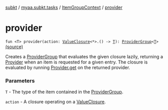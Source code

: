 [subkt](../../index.md) / [myaa.subkt.tasks](../index.md) / [ItemGroupContext](index.md) / [provider](./provider.md)

# provider

`fun <T> provider(action: `[`ValueClosure`](../-value-closure/index.md)`<*>.() -> `[`T`](provider.md#T)`): `[`ProviderGroup`](../-provider-group/index.md)`<`[`T`](provider.md#T)`>` [(source)](https://github.com/Myaamori/SubKt/blob/0.1.8/src/main/kotlin/myaa/subkt/tasks/tasks.kt#L214)

Creates a [ProviderGroup](../-provider-group/index.md) that evaluates the given closure lazily, returning a
[Provider](https://docs.gradle.org/current/javadoc/org/gradle/api/provider/Provider.html) when an item is requested for a given entry.
The closure is evaluated by running [Provider.get](https://docs.gradle.org/current/javadoc/org/gradle/api/provider/Provider.html#get()) on the returned provider.

### Parameters

`T` - The type of the item contained in the [ProviderGroup](../-provider-group/index.md).

`action` - A closure operating on a [ValueClosure](../-value-closure/index.md).